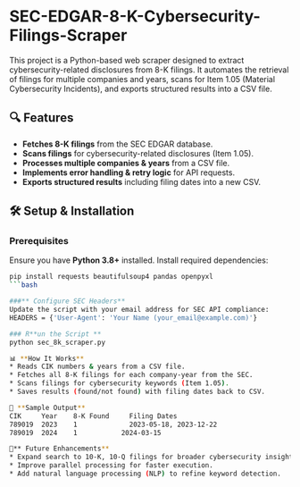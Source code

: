 # SEC-EDGAR-8-K-Cybersecurity-Filings-Scraper
This project is a Python-based web scraper designed to extract cybersecurity-related disclosures from 8-K filings. It automates the retrieval of filings for multiple companies and years, scans for Item 1.05 (Material Cybersecurity Incidents), and exports structured results into a CSV file.

## 🔍 Features
- **Fetches 8-K filings** from the SEC EDGAR database.
- **Scans filings** for cybersecurity-related disclosures (Item 1.05).
- **Processes multiple companies & years** from a CSV file.
- **Implements error handling & retry logic** for API requests.
- **Exports structured results** including filing dates into a new CSV.

## 🛠️ Setup & Installation
### Prerequisites
Ensure you have **Python 3.8+** installed. Install required dependencies:
```bash
pip install requests beautifulsoup4 pandas openpyxl
```bash

###** Configure SEC Headers**
Update the script with your email address for SEC API compliance:
HEADERS = {'User-Agent': 'Your Name (your_email@example.com)'}

### R**un the Script **
python sec_8k_scraper.py

📊 **How It Works**
* Reads CIK numbers & years from a CSV file.
* Fetches all 8-K filings for each company-year from the SEC.
* Scans filings for cybersecurity keywords (Item 1.05).
* Saves results (found/not found) with filing dates back to CSV.

📝 **Sample Output**
CIK	    Year	8-K Found	  Filing Dates
789019	2023	1	          2023-05-18, 2023-12-22
789019	2024	1         	2024-03-15

🚀** Future Enhancements**
* Expand search to 10-K, 10-Q filings for broader cybersecurity insights.
* Improve parallel processing for faster execution.
* Add natural language processing (NLP) to refine keyword detection.




